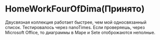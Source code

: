 # HomeWorkFourOfDima(Принято)

Двусвязная коллекция работает быстрее, чем мой односвязанный список. 
Тестировалось через nanoTimes. Если проверяешь, через Microsoft Office, то диаграммы в Mape и Sete отоброжаются неполные. 
